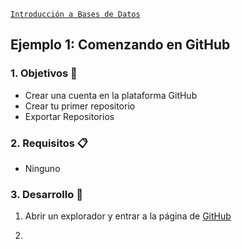 [`Introducción a Bases de Datos`](../../Readme.md) 

## Ejemplo 1: Comenzando en GitHub

### 1. Objetivos :dart:
- Crear una cuenta en la plataforma GitHub
- Crear tu primer repositorio
- Exportar Repositorios


### 2. Requisitos :clipboard:
- Ninguno

### 3. Desarrollo :rocket:

1.  Abrir un explorador y entrar a la página de [GitHub](https://www.github.com)

2. 

<br/>
  

